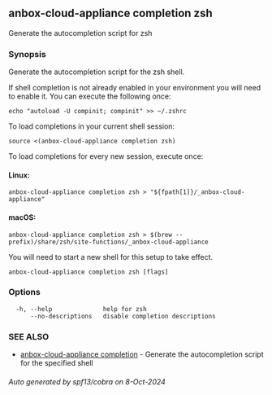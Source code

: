 ## anbox-cloud-appliance completion zsh

Generate the autocompletion script for zsh

### Synopsis

Generate the autocompletion script for the zsh shell.

If shell completion is not already enabled in your environment you will need
to enable it.  You can execute the following once:

	echo "autoload -U compinit; compinit" >> ~/.zshrc

To load completions in your current shell session:

	source <(anbox-cloud-appliance completion zsh)

To load completions for every new session, execute once:

#### Linux:

	anbox-cloud-appliance completion zsh > "${fpath[1]}/_anbox-cloud-appliance"

#### macOS:

	anbox-cloud-appliance completion zsh > $(brew --prefix)/share/zsh/site-functions/_anbox-cloud-appliance

You will need to start a new shell for this setup to take effect.


```
anbox-cloud-appliance completion zsh [flags]
```

### Options

```
  -h, --help              help for zsh
      --no-descriptions   disable completion descriptions
```

### SEE ALSO

* [anbox-cloud-appliance completion](anbox-cloud-appliance_completion.md)	 - Generate the autocompletion script for the specified shell

###### Auto generated by spf13/cobra on 8-Oct-2024
